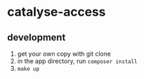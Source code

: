 # catalyse-access

## development

1. get your own copy with git clone
2. in the app directory, run `composer install`
3. `make up`
